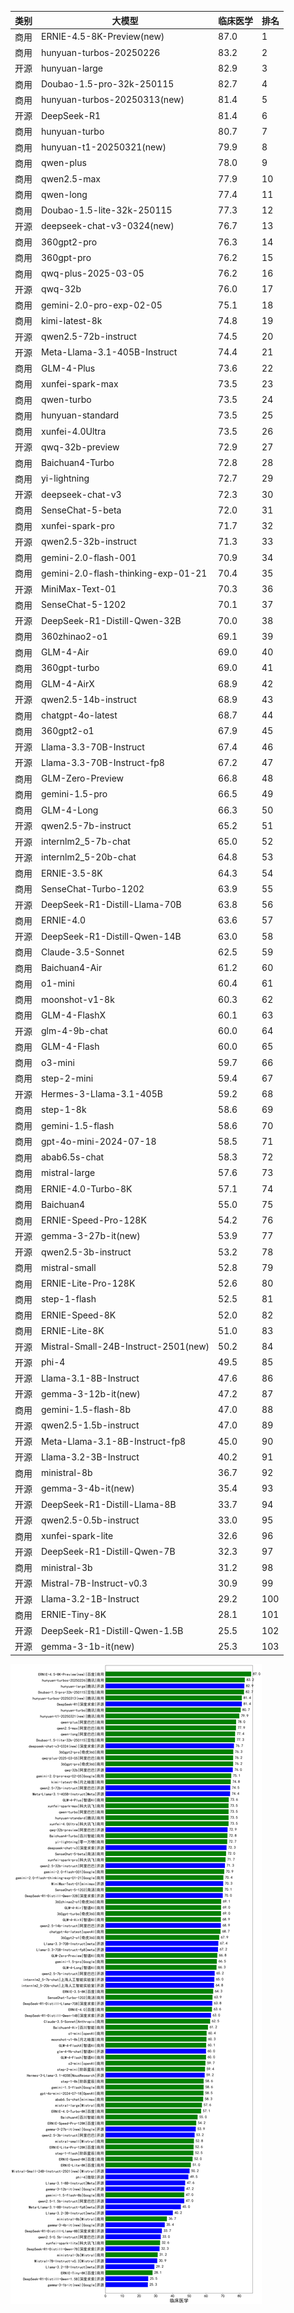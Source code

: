 
| 类别 | 大模型                         | 临床医学 | 排名 |
|-----|------------------------------|---------|----|
|商用|ERNIE-4.5-8K-Preview(new)|87.0|1|
|商用|hunyuan-turbos-20250226|83.2|2|
|开源|hunyuan-large|82.9|3|
|商用|Doubao-1.5-pro-32k-250115|82.7|4|
|商用|hunyuan-turbos-20250313(new)|81.4|5|
|开源|DeepSeek-R1|81.4|6|
|商用|hunyuan-turbo|80.7|7|
|商用|hunyuan-t1-20250321(new)|79.9|8|
|商用|qwen-plus|78.0|9|
|商用|qwen2.5-max|77.9|10|
|商用|qwen-long|77.4|11|
|商用|Doubao-1.5-lite-32k-250115|77.3|12|
|开源|deepseek-chat-v3-0324(new)|76.7|13|
|商用|360gpt2-pro|76.3|14|
|商用|360gpt-pro|76.2|15|
|商用|qwq-plus-2025-03-05|76.2|16|
|开源|qwq-32b|76.0|17|
|商用|gemini-2.0-pro-exp-02-05|75.1|18|
|商用|kimi-latest-8k|74.8|19|
|开源|qwen2.5-72b-instruct|74.5|20|
|开源|Meta-Llama-3.1-405B-Instruct|74.4|21|
|商用|GLM-4-Plus|73.6|22|
|商用|xunfei-spark-max|73.5|23|
|商用|qwen-turbo|73.5|24|
|商用|hunyuan-standard|73.5|25|
|商用|xunfei-4.0Ultra|73.5|26|
|开源|qwq-32b-preview|72.9|27|
|商用|Baichuan4-Turbo|72.8|28|
|商用|yi-lightning|72.7|29|
|开源|deepseek-chat-v3|72.3|30|
|商用|SenseChat-5-beta|72.0|31|
|商用|xunfei-spark-pro|71.7|32|
|开源|qwen2.5-32b-instruct|71.3|33|
|商用|gemini-2.0-flash-001|70.9|34|
|商用|gemini-2.0-flash-thinking-exp-01-21|70.4|35|
|开源|MiniMax-Text-01|70.3|36|
|商用|SenseChat-5-1202|70.1|37|
|开源|DeepSeek-R1-Distill-Qwen-32B|70.0|38|
|商用|360zhinao2-o1|69.1|39|
|商用|GLM-4-Air|69.0|40|
|商用|360gpt-turbo|69.0|41|
|商用|GLM-4-AirX|68.9|42|
|开源|qwen2.5-14b-instruct|68.9|43|
|商用|chatgpt-4o-latest|68.7|44|
|商用|360gpt2-o1|67.9|45|
|开源|Llama-3.3-70B-Instruct|67.4|46|
|开源|Llama-3.3-70B-Instruct-fp8|67.2|47|
|商用|GLM-Zero-Preview|66.8|48|
|商用|gemini-1.5-pro|66.5|49|
|商用|GLM-4-Long|66.3|50|
|开源|qwen2.5-7b-instruct|65.2|51|
|开源|internlm2_5-7b-chat|65.0|52|
|开源|internlm2_5-20b-chat|64.8|53|
|商用|ERNIE-3.5-8K|64.3|54|
|商用|SenseChat-Turbo-1202|63.9|55|
|开源|DeepSeek-R1-Distill-Llama-70B|63.8|56|
|商用|ERNIE-4.0|63.6|57|
|开源|DeepSeek-R1-Distill-Qwen-14B|63.0|58|
|商用|Claude-3.5-Sonnet|62.5|59|
|商用|Baichuan4-Air|61.2|60|
|商用|o1-mini|60.4|61|
|商用|moonshot-v1-8k|60.3|62|
|商用|GLM-4-FlashX|60.1|63|
|开源|glm-4-9b-chat|60.0|64|
|商用|GLM-4-Flash|60.0|65|
|商用|o3-mini|59.7|66|
|商用|step-2-mini|59.4|67|
|开源|Hermes-3-Llama-3.1-405B|59.2|68|
|商用|step-1-8k|58.6|69|
|商用|gemini-1.5-flash|58.6|70|
|商用|gpt-4o-mini-2024-07-18|58.5|71|
|商用|abab6.5s-chat|58.3|72|
|商用|mistral-large|57.6|73|
|商用|ERNIE-4.0-Turbo-8K|57.1|74|
|商用|Baichuan4|55.0|75|
|商用|ERNIE-Speed-Pro-128K|54.2|76|
|开源|gemma-3-27b-it(new)|53.9|77|
|开源|qwen2.5-3b-instruct|53.2|78|
|商用|mistral-small|52.8|79|
|商用|ERNIE-Lite-Pro-128K|52.6|80|
|商用|step-1-flash|52.5|81|
|商用|ERNIE-Speed-8K|52.0|82|
|商用|ERNIE-Lite-8K|51.0|83|
|开源|Mistral-Small-24B-Instruct-2501(new)|50.2|84|
|开源|phi-4|49.5|85|
|开源|Llama-3.1-8B-Instruct|47.6|86|
|开源|gemma-3-12b-it(new)|47.2|87|
|商用|gemini-1.5-flash-8b|47.0|88|
|开源|qwen2.5-1.5b-instruct|47.0|89|
|开源|Meta-Llama-3.1-8B-Instruct-fp8|45.0|90|
|开源|Llama-3.2-3B-Instruct|40.2|91|
|商用|ministral-8b|36.7|92|
|开源|gemma-3-4b-it(new)|35.4|93|
|开源|DeepSeek-R1-Distill-Llama-8B|33.7|94|
|开源|qwen2.5-0.5b-instruct|33.0|95|
|商用|xunfei-spark-lite|32.6|96|
|开源|DeepSeek-R1-Distill-Qwen-7B|32.3|97|
|商用|ministral-3b|31.2|98|
|开源|Mistral-7B-Instruct-v0.3|30.9|99|
|开源|Llama-3.2-1B-Instruct|29.2|100|
|商用|ERNIE-Tiny-8K|28.1|101|
|开源|DeepSeek-R1-Distill-Qwen-1.5B|25.5|102|
|开源|gemma-3-1b-it(new)|25.3|103|


![lin](../pic/临床医学.png)
